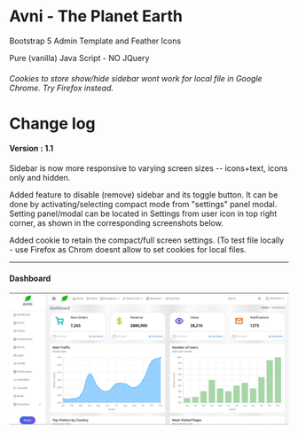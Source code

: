 # Avni - The Planet Earth
Bootstrap 5 Admin Template and Feather Icons

Pure (vanilla) Java Script - NO JQuery

<h6> Cookies to store show/hide sidebar wont work for local file in Google Chrome. Try Firefox instead. </h6>


# Change log

<h4>Version : 1.1</h4>


Sidebar is now more responsive to varying screen sizes -- icons+text, icons only and hidden.


Added feature to disable (remove) sidebar and its toggle button. It can be done by activating/selecting compact mode  from "settings" panel modal. Setting panel/modal can be located in Settings from user icon in top right corner, as shown in the corresponding screenshots below.


Added cookie to retain the compact/full screen settings. (To test file locally - use Firefox as Chrom doesnt allow to set cookies for local files.

<hr/>

<h4> Dashboard </h4>

![avni](https://github.com/ajkr195/Avni/blob/main/screenshots/dashboard_new.jpg)



